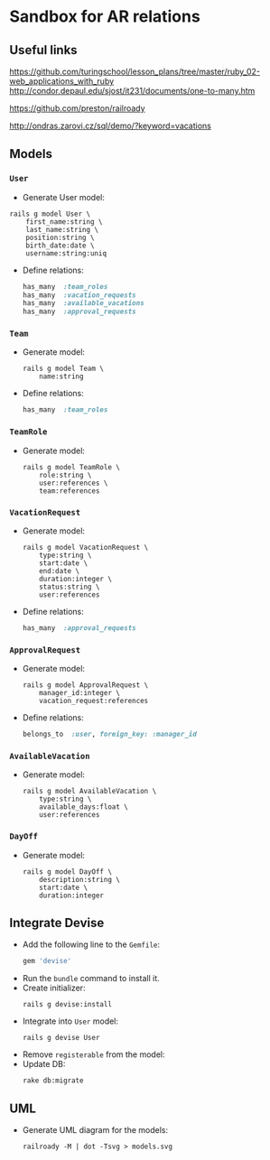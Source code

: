 #   Sandbox for AR relations

##  Useful links
https://github.com/turingschool/lesson_plans/tree/master/ruby_02-web_applications_with_ruby
http://condor.depaul.edu/sjost/it231/documents/one-to-many.htm

https://github.com/preston/railroady

http://ondras.zarovi.cz/sql/demo/?keyword=vacations



##  Models
### `User`
- Generate User model:
```
rails g model User \
    first_name:string \
    last_name:string \
    position:string \
    birth_date:date \
    username:string:uniq
```
- Define relations:
  ```ruby
  has_many  :team_roles
  has_many  :vacation_requests
  has_many  :available_vacations
  has_many  :approval_requests
  ```


### `Team`
- Generate model:
  ```
  rails g model Team \
      name:string
  ```
- Define relations:
  ```ruby
  has_many  :team_roles
  ```


### `TeamRole`
- Generate model:
  ```
  rails g model TeamRole \
      role:string \
      user:references \
      team:references
  ```


### `VacationRequest`
- Generate model:
  ```
  rails g model VacationRequest \
      type:string \
      start:date \
      end:date \
      duration:integer \
      status:string \
      user:references
  ```
- Define relations:
  ```ruby
  has_many  :approval_requests
  ```


### `ApprovalRequest`

- Generate model:
  ```
  rails g model ApprovalRequest \
      manager_id:integer \
      vacation_request:references
  ```
- Define relations:
  ```ruby
  belongs_to  :user, foreign_key: :manager_id
  ```


### `AvailableVacation`
- Generate model:
  ```
  rails g model AvailableVacation \
      type:string \
      available_days:float \
      user:references
  ```


### `DayOff`
- Generate model:
  ```
  rails g model DayOff \
      description:string \
      start:date \
      duration:integer
  ```



##  Integrate Devise
- Add the following line to the `Gemfile`:
  ```ruby
  gem 'devise'
  ```
- Run the `bundle` command to install it.
- Create initializer:
  ```
  rails g devise:install
  ```
- Integrate into `User` model:
  ```
  rails g devise User
  ```
- Remove `registerable` from the model:
- Update DB:
  ```
  rake db:migrate
  ```


##  UML
- Generate UML diagram for the models:
  ```
  railroady -M | dot -Tsvg > models.svg
  ```
